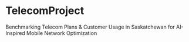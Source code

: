 # TelecomProject
Benchmarking Telecom Plans &amp; Customer Usage in Saskatchewan for AI-Inspired Mobile Network Optimization
